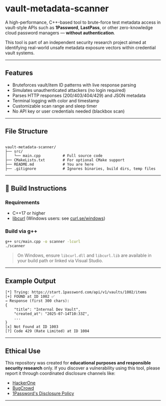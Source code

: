 

#  vault-metadata-scanner

A high-performance, C++-based tool to brute-force test metadata access in vault-style APIs such as **1Password**, **LastPass**, or other zero-knowledge cloud password managers — **without authentication**.

This tool is part of an independent security research project aimed at identifying real-world unsafe metadata exposure vectors within credential vault systems.

---

##  Features

-  Bruteforces vault/item ID patterns with live response parsing  
-  Simulates unauthenticated attackers (no login required)  
-  Parses HTTP responses (200/403/404/429) and JSON metadata  
-  Terminal logging with color and timestamp  
-  Customizable scan range and sleep timer  
-  No API key or user credentials needed (blackbox scan)

---

##  File Structure

```

vault-metadata-scanner/
├── src/
│   └── main.cpp          # Full source code
├── CMakeLists.txt        # For optional CMake support
├── README.md             # You are here
├── .gitignore            # Ignores binaries, build dirs, temp files

````

---

## 🔧 Build Instructions

### Requirements

- C++17 or higher  
- [libcurl](https://curl.se/libcurl/) (Windows users: see [curl.se/windows](https://curl.se/windows))

### Build via g++

```bash
g++ src/main.cpp -o scanner -lcurl
./scanner
````

> On Windows, ensure `libcurl.dll` and `libcurl.lib` are available in your build path or linked via Visual Studio.

---

##  Example Output

```
[*] Trying: https://start.1password.com/api/v1/vaults/1002/items
[+] FOUND at ID 1002 ✅
→ Response (first 300 chars):
{
    "title": "Internal Dev Vault",
    "created_at": "2025-07-14T10:33Z",
    ...
}
[x] Not Found at ID 1003
[?] Code 429 (Rate Limited) at ID 1004
```

---

##  Ethical Use

This repository was created for **educational purposes and responsible security research** only.
If you discover a vulnerability using this tool, please report it through coordinated disclosure channels like:

* [HackerOne](https://hackerone.com/)
* [BugCrowd](https://bugcrowd.com/)
* [1Password's Disclosure Policy](https://hackerone.com/1password)

---

